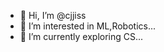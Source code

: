 - 👋 Hi, I’m @cjjiss
- 👀 I’m interested in ML,Robotics...
- 🌱 I’m currently exploring CS...


<!---
cjjiss/cjjiss is a ✨ special ✨ repository because its `README.md` (this file) appears on your GitHub profile.
You can click the Preview link to take a look at your changes.
--->
